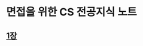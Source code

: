 # 면접을 위한 CS 전공지식 노트
## [1장](https://github.com/theo-jin/CsAndBooks/blob/main/%EB%A9%B4%EC%A0%91%EC%9D%84%20%EC%9C%84%ED%95%9C%20CS%20%EC%A0%84%EA%B3%B5%EC%A7%80%EC%8B%9D%20%EB%85%B8%ED%8A%B8/1%EC%9E%A5/README.md)
